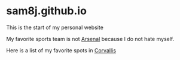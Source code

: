 # sam8j.github.io
This is the start of my personal website 

My favorite sports team is not [Arsenal](https://www.arsenal.com/) because I do not hate myself.

Here is a list of my favorite spots in [Corvallis](./recs.md)